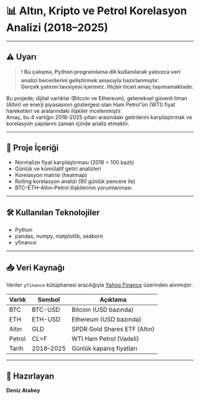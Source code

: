 # 📊 Altın, Kripto ve Petrol Korelasyon Analizi (2018–2025)

---

## ⚠️ Uyarı

>❗️ **Bu çalışma, Python programlama dili kullanılarak yalnızca veri analizi becerilerini geliştirmek amacıyla hazırlanmıştır.**  
>**Gerçek yatırım tavsiyesi içermez. Hiçbir ticari amaç taşımamaktadır.**

Bu projede; dijital varlıklar (Bitcoin ve Ethereum), geleneksel güvenli liman (Altın) ve enerji piyasasının göstergesi olan Ham Petrol'ün (WTI) fiyat hareketleri ve aralarındaki ilişkiler incelenmiştir.  
Amaç, bu 4 varlığın 2018–2025 yılları arasındaki getirilerini karşılaştırmak ve korelasyon yapılarını zaman içinde analiz etmektir.

---

## 📌 Proje İçeriği

- Normalize fiyat karşılaştırması (2018 = 100 bazlı)
- Günlük ve kümülatif getiri analizleri
- Korelasyon matrisi (heatmap)
- Rolling korelasyon analizi (90 günlük pencere ile)
- BTC–ETH–Altın–Petrol ilişkilerinin yorumlanması

---

## 🛠️ Kullanılan Teknolojiler

- Python
- pandas, numpy, matplotlib, seaborn
- yfinance

---

## 📥 Veri Kaynağı

Veriler `yfinance` kütüphanesi aracılığıyla [Yahoo Finance](https://finance.yahoo.com/) üzerinden alınmıştır:

| Varlık  | Sembol     | Açıklama                      |
|---------|------------|-------------------------------|
| BTC     | BTC-USD    | Bitcoin (USD bazında)         |
| ETH     | ETH-USD    | Ethereum (USD bazında)        |
| Altın   | GLD        | SPDR Gold Shares ETF (Altın)  |
| Petrol  | CL=F       | WTI Ham Petrol (Vadeli)       |
| Tarih   | 2018–2025  | Günlük kapanış fiyatları      |


---

## 👤 Hazırlayan

**Deniz Atabey**  
